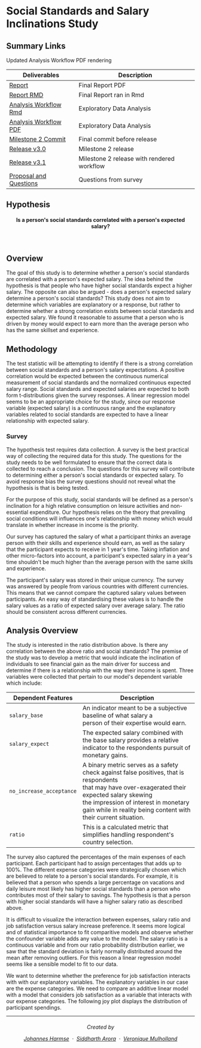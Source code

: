 # Social Standards and Salary Inclinations Study

## Summary Links

Updated Analysis Workflow PDF rendering

| Deliverables      | Description |
|------------------|-------------|
| [Report](https://github.ubc.ca/ubc-mds-2017/SocialSalaryStudy/blob/master/doc/sss_report.pdf)   | Final Report PDF |
| [Report RMD](https://github.ubc.ca/ubc-mds-2017/SocialSalaryStudy/blob/master/doc/sss_report.Rmd)   |  Final Report ran in Rmd |
|[Analysis Workflow Rmd](https://github.ubc.ca/ubc-mds-2017/SocialSalaryStudy/blob/master/src/workflow_clean.Rmd)|Exploratory Data Analysis|
|[Analysis Workflow PDF](https://github.ubc.ca/ubc-mds-2017/SocialSalaryStudy/blob/master/src/workflow_clean.pdf)|Exploratory Data Analysis|
| [Milestone 2 Commit](https://github.ubc.ca/ubc-mds-2017/SocialSalaryStudy/commit/0dfc2283b94c122301289f3cf19fd567d730f679) | Final commit before release |
| [Release v3.0](https://github.ubc.ca/ubc-mds-2017/SocialSalaryStudy/releases/tag/v3.0) |Milestone 2 release |
| [Release v3.1](https://github.ubc.ca/ubc-mds-2017/SocialSalaryStudy/releases/tag/v3.1) |Milestone 2 release with rendered workflow|
| [Proposal and Questions](https://github.ubc.ca/ubc-mds-2017/SocialSalaryStudy/blob/vmulholl/doc/proposal.md) | Questions from survey

## Hypothesis

<h4 align="center"> Is a person's social standards correlated with a person's expected salary? </a></h4>

<br>

## Overview

The goal of this study is to determine whether a person's social standards are correlated with a person's expected salary. The idea behind the hypothesis is that people who have higher social standards expect a higher salary. The opposite can also be argued - does a person's expected salary determine a person's social standards? This study does not aim to determine which variables are explanatory or a response, but rather to determine whether a strong correlation exists between social standards and expected salary. We found it reasonable to assume that a person who is driven by money would expect to earn more than the average person who has the same skillset and experience.

## Methodology

The test statistic will be attempting to identify if there is a strong correlation between social standards and a person's salary expectations. A positive correlation would be expected between the continuous numerical measurement of social standards and the normalized continuous expected salary range. Social standards and expected salaries are expected to both form t-distributions given the survey responses. A linear regression model seems to be an appropriate choice for the study, since our response variable (expected salary) is a continuous range and the explanatory variables related to social standards are expected to have a linear relationship with expected salary.

### Survey

The hypothesis test requires data collection. A survey is the best practical way of collecting the required data for this study. The questions for the study needs to be well formulated to ensure that the correct data is collected to reach a conclusion. The questions for this survey will contribute to determining either a person's social standards or expected salary. To avoid response bias the survey questions should not reveal what the hypothesis is that is being tested.

For the purpose of this study, social standards will be defined as a person's inclination for a high relative consumption on leisure activities and non-essential expenditure. Our hypothesis relies on the theory that prevailing social conditions will influences one's relationship with money which would translate in whether increase in income is the priority.

Our survey has captured the salary of what a participant thinks an average person with their skills and experience should earn, as well as the salary that the participant expects to receive in 1 year's time. Taking inflation and other micro-factors into account, a participant's expected salary in a year's time shouldn't be much higher than the average person with the same skills and experience.

The participant's salary was stored in their unique currency. The survey was answered by people from various countries with different currencies. This means that we cannot compare the captured salary values between participants. An easy way of standardising these values is to handle the salary values as a ratio of expected salary over average salary. The ratio should be consistent across different currencies.

## Analysis Overview

The study is interested in the ratio distribution above. Is there any correlation between the above ratio and social standards? The premise of the study was to develop a metric that would indicate the inclination of individuals to see financial gain as the main driver for success and determine if there is a relationship with the way their income is spent. Three variables were collected that pertain to our model's dependent variable which include:

| Dependent Features       | Description                                                                |
|--------------------------|----------------------------------------------------------------------------|
| `salary_base`            | An indicator meant to be a subjective baseline of what salary a <br> person of their expertise would earn.      |
| `salary_expect`          | The expected salary combined with the base salary provides a relative <br> indicator to the respondents pursuit of monetary gains. |
| `no_increase_acceptance` | A binary metric serves as a safety check against false positives, that is respondents <br> that may have over-exagerated  their expected salary skewing <br> the impression of interest in monetary gain while in reality being content with their current situation.  |
| `ratio`                  | This is a calculated metric that simplifies handling respondent's country selection.                                  |

The survey also captured the percentages of the main expenses of each participant. Each participant had to assign percentages that adds up to 100%. The different expense categories were strategically chosen which are believed to relate to a person's social standards. For example, it is believed that a person who spends a large percentage on vacations and daily leisure most likely has higher social standards than a person who contributes most of their salary to savings. The hypothesis is that a person with higher social standards will have a higher salary ratio as described above.

It is difficult to visualize the interaction between expenses, salary ratio and job satisfaction versus salary increase preference. It seems more logical and of statistical importance to fit comparitive models and observe whether the confounder variable adds any value to the model. The salary ratio is a continuous variable and from our ratio probability distribution earlier, we saw that the standard deviation is fairly normally distributed around the mean after removing outliers. For this reason a linear regression model seems like a sensible model to fit to our data.

We want to determine whether the preference for job satisfaction interacts with with our explanatory variables. The explanatory variables in our case are the expense categories. We need to compare an additive linear model with a model that considers job satisfaction as a variable that interacts with our expense categories. The following joy plot displays the distribution of participant spendings.


---
<h6 align="center">
Created by

[Johannes Harmse](https://github.com/johannesharmse) &nbsp;&middot;&nbsp;
[Siddharth Arora](https://github.com/sarora) &nbsp;&middot;&nbsp;
[Veronique Mulholland](https://github.com/vmulholl)
</a></h4>

